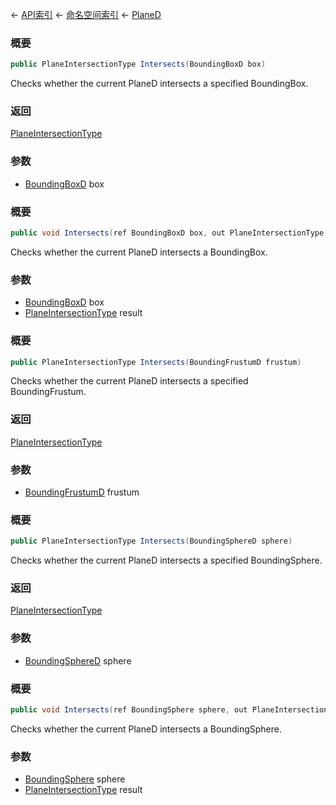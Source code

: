 ← [API索引](Api-Index) ← [命名空间索引](Namespace-Index) ← [PlaneD](VRageMath.PlaneD)

### 概要

```csharp
public PlaneIntersectionType Intersects(BoundingBoxD box)
```

Checks whether the current PlaneD intersects a specified BoundingBox.

### 返回

[PlaneIntersectionType](VRageMath.PlaneIntersectionType)

### 参数

* [BoundingBoxD](VRageMath.BoundingBoxD) box
### 概要

```csharp
public void Intersects(ref BoundingBoxD box, out PlaneIntersectionType result)
```

Checks whether the current PlaneD intersects a BoundingBox.

### 参数

* [BoundingBoxD](VRageMath.BoundingBoxD) box
* [PlaneIntersectionType](VRageMath.PlaneIntersectionType) result
### 概要

```csharp
public PlaneIntersectionType Intersects(BoundingFrustumD frustum)
```

Checks whether the current PlaneD intersects a specified BoundingFrustum.

### 返回

[PlaneIntersectionType](VRageMath.PlaneIntersectionType)

### 参数

* [BoundingFrustumD](VRageMath.BoundingFrustumD) frustum
### 概要

```csharp
public PlaneIntersectionType Intersects(BoundingSphereD sphere)
```

Checks whether the current PlaneD intersects a specified BoundingSphere.

### 返回

[PlaneIntersectionType](VRageMath.PlaneIntersectionType)

### 参数

* [BoundingSphereD](VRageMath.BoundingSphereD) sphere
### 概要

```csharp
public void Intersects(ref BoundingSphere sphere, out PlaneIntersectionType result)
```

Checks whether the current PlaneD intersects a BoundingSphere.

### 参数

* [BoundingSphere](VRageMath.BoundingSphere) sphere
* [PlaneIntersectionType](VRageMath.PlaneIntersectionType) result
